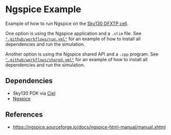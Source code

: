 
# Ngspice Example

Example of how to run Ngspice on the [Sky130 DFXTP cell](https://github.com/fossi-foundation/skywater-pdk-libs-sky130_fd_sc_hd/blob/main/cells/dfxtp/sky130_fd_sc_hd__dfxtp_1.spice).

One option is using the Ngspice application and a `.stim` file. See [`".github/workflows/run.yml"`](https://github.com/sifferman/ngspice_example/blob/main/.github/workflows/run.yml) for an example of how to install all dependencies and run the simulation.

Another option is using the Ngspice shared API and a `.cpp` program. See [`".github/workflows/shared.yml"`](https://github.com/sifferman/ngspice_example/blob/main/.github/workflows/run.yml) for an example of how to install all dependencies and run the simulation.

## Dependencies

* Sky130 PDK via [Ciel](https://github.com/fossi-foundation/ciel)
* [Ngspice](https://ngspice.sourceforge.io/)

## References

* <https://ngspice.sourceforge.io/docs/ngspice-html-manual/manual.xhtml>
